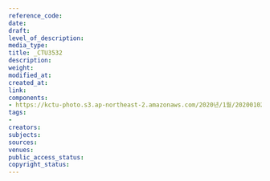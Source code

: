 ```yaml
---
reference_code: 
date: 
draft: 
level_of_description: 
media_type: 
title: _CTU3532
description: 
weight: 
modified_at: 
created_at: 
link: 
components:
- https://kctu-photo.s3.ap-northeast-2.amazonaws.com/2020년/1월/20200102_2020년+민주노총+시무식/_CTU3532.jpg
tags:
- 
creators: 
subjects: 
sources: 
venues: 
public_access_status: 
copyright_status: 
---
```

